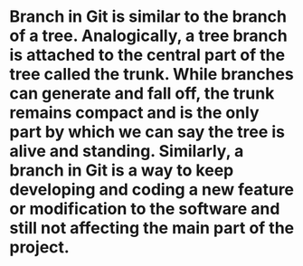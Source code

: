 # Branch in Git is similar to the branch of a tree. Analogically, a tree branch is attached to the central part of the tree called the trunk. While branches can generate and fall off, the trunk remains compact and is the only part by which we can say the tree is alive and standing. Similarly, a branch in Git is a way to keep developing and coding a new feature or modification to the software and still not affecting the main part of the project.